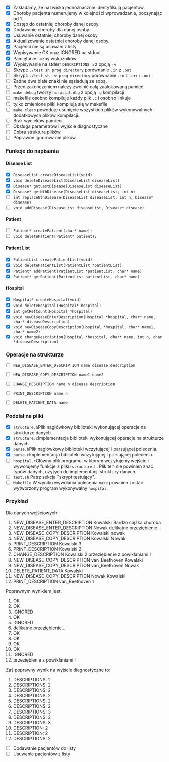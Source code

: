 - [x] Zakładamy, że nazwiska jednoznacznie identyfikują pacjentów.  
- [x] Choroby pacjenta numerujemy w kolejności wprowadzania, poczynając od 1.  
- [x] Dostęp do ostatniej choroby danej osoby.  
- [x] Dodawanie choroby dla danej osoby  
- [x] Usuwanie ostatniej choroby danej osoby  
- [x] Aktualizowanie ostatniej choroby danej osoby.  
- [x] Pacjenci nie są usuwani z listy.  
- [x] Wypisywanie OK oraz IGNORED na stdout.  
- [x] Pamiętanie liczby wskaźników.  
- [x] Wypisywanie na stderr ```DESCRIPTIONS n``` z opcją ```-v```  
- [ ] Skrypt: ```./test.sh prog directory``` porównanie ```.in``` z ```.out```  
- [ ] Skrypt: ```./test.sh -v prog directory``` porównanie ```.in``` z ```.err``` i ```.out```  
- [ ] Żadne dwa białe znaki nie sąsiadują ze sobą.  
- [ ] Przed zakończeniem należy zwolnić całą zaalokowaną pamięć.  
- [ ] ```make debug```  tworzy ```hospital.dbg``` z opcją ```-g``` kompilacji  
- [ ] makefile osobno kompiluje każdy plik ```.c``` i osobno linkuje  
- [ ] tylko zmienione pliki kompilują się w makefile  
- [ ] ```make clean``` powoduje usunięcie wszystkich plików wykonywalnych i dodatkowych plików kompilacji.  
- [ ] Brak wycieków pamięci.  
- [ ] Obsługa parametrów i wyjście diagnostyczne  
- [ ] Dobra struktura plików.  
- [ ] Poprawne ignorowanie plików.  

### Funkcje do napisania  
#### Disease List
- [x] ```DiseaseList createDiseaseList(void)```  
- [x] ```void deleteDiseaseList(DiseaseList diseaseList)```  
- [x] ```Disease* getLastDisease(DiseaseList diseaseList)```  
- [x] ```Disease* getNthDisease(DiseaseList diseaseList, int n)```  
- [ ] ```int replaceNthDisease(DiseaseList diseaseList, int n, Disease* disease)```   
- [ ] ```void addDisease(DiseaseList diseaseList, Disease* disease)```

#### Patient
- [ ] ```Patient* createPatient(char* name);```  
- [ ] ```void deletePatient(Patient* patient);```  

#### Patient List
- [x] ```PatientList createPatientList(void)```  
- [x] ```void deletePatientList(PatientList *patientList)```  
- [x] ```Patient* addPatient(PatientList *patientList, char* name)```  
- [x] ```Patient* getPatient(PatientList patientList, char* name)```    

#### Hospital
- [x] ```Hospital* createHospital(void)```  
- [x] ```void deleteHospital(Hospital* hospital)```  
- [x] ```int getRefCount(Hospital *hospital)```  
- [x] ```void newDiseaseEnterDescription(Hospital *hospital, char* name, char* diseaseDescription)```  
- [x] ```void newDiseaseCopyDescription(Hospital *hospital, char* name1, char* name2)```  
- [x] ```void changeDescription(Hospital *hospital, char* name, int n, char *diseaseDescription)```

### Operacje na strukturze  

- [ ] ```NEW_DISEASE_ENTER_DESCRIPTION name disease description```  
- [ ] ```NEW_DISEASE_COPY_DESCRIPTION name1 name2```  
- [ ] ```CHANGE_DESCRIPTION name n disease description```  
- [ ] ```PRINT_DESCRIPTION name n```  
- [ ] ```DELETE_PATIENT_DATA name```  


### Podział na pliki

- [x]  ```structure.h```Plik nagłówkowy biblioteki wykonującej operacje na strukturze danych.  
- [x]  ```structure.c```Implementacja biblioteki wykonującej operacje na strukturze danych.  
- [x]  ```parse.h```Plik nagłówkowy biblioteki wczytującej i parsującej polecenia.  
- [x]  ```parse.c```Implementacja biblioteki wczytującej i parsującej polecenia.  
- [ ]  ```hospital.c```Główny plik programu, w którym wczytujemy wejście i wywołujemy funkcje z pliku ```structure.h```. Plik ten nie powinien znać typów danych, użytych do implementacji struktury danych.  
- [ ]   ```test.sh``` Patrz sekcja "skrypt testujący".  
- [ ]   ```Makefile``` W wyniku wywołania polecenia ```make``` powinien zostać wytworzony program wykonywalny ```hospital```.  

### Przykład

Dla danych wejściowych:

1. NEW_DISEASE_ENTER_DESCRIPTION Kowalski Bardzo ciężka choroba
2. NEW_DISEASE_ENTER_DESCRIPTION Nowak delikatne przeziębienie...
3. NEW_DISEASE_COPY_DESCRIPTION Kowalski nowak
4. NEW_DISEASE_COPY_DESCRIPTION Kowalski Nowak
5. PRINT_DESCRIPTION Kowalski 3
6. PRINT_DESCRIPTION Kowalski 2
7. CHANGE_DESCRIPTION Kowalski 2 przeziębienie z powikłaniami !
8. NEW_DISEASE_COPY_DESCRIPTION van_Beethoven Kowalski
9. NEW_DISEASE_COPY_DESCRIPTION van_Beethoven Nowak
10. DELETE_PATIENT_DATA Kowalski
11. NEW_DISEASE_COPY_DESCRIPTION Nowak Kowalski
12. PRINT_DESCRIPTION van_Beethoven 1



Poprawnym wynikiem jest:   
1. OK
2. OK
3. IGNORED
4. OK
5. IGNORED
6. delikatne przeziębienie...
7. OK
8. OK
9. OK
10. OK
11. IGNORED
12. przeziębienie z powikłaniami !

Zaś poprawny wynik na wyjście diagnostyczne to:
1. DESCRIPTIONS: 1
2. DESCRIPTIONS: 2
3. DESCRIPTIONS: 2
4. DESCRIPTIONS: 2
5. DESCRIPTIONS: 2
6. DESCRIPTIONS: 2
7. DESCRIPTIONS: 3
8.  DESCRIPTIONS: 3  
9. DESCRIPTIONS: 3
10. DESCRIPTION: 2
11. DESCRIPTION: 2
12. DESCRIPTIONS: 2

- [ ] Dodawanie pacjentów do listy  
- [ ] Usuwanie pacjentów z listy
